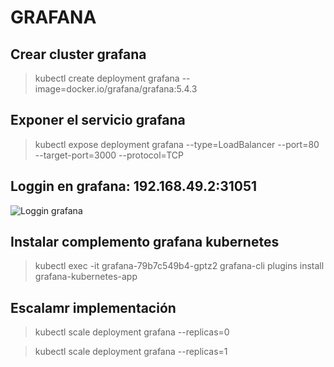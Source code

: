 # GRAFANA

## Crear cluster grafana
> kubectl create deployment grafana --image=docker.io/grafana/grafana:5.4.3

## Exponer el servicio grafana 
> kubectl expose deployment grafana --type=LoadBalancer --port=80 --target-port=3000 --protocol=TCP

## Loggin en grafana: 192.168.49.2:31051
![Loggin grafana](https://ibb.co/8bFGXfp)

## Instalar complemento grafana kubernetes
> kubectl exec -it grafana-79b7c549b4-gptz2 grafana-cli plugins install grafana-kubernetes-app

## Escalamr implementación
> kubectl scale deployment grafana --replicas=0

> kubectl scale deployment grafana --replicas=1 
